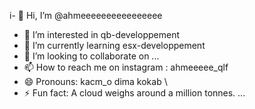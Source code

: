 i- 👋 Hi, I’m @ahmeeeeeeeeeeeeeeee
- 👀 I’m interested in qb-developpement
- 🌱 I’m currently learning esx-developpement
- 💞️ I’m looking to collaborate on ...
- 📫 How to reach me on instagram : ahmeeeee_qlf
- 😄 Pronouns: kacm_o dima kokab \ 
- ⚡ Fun fact: A cloud weighs around a million tonnes. ...

<!---
ahmeeeeeeeeeeeeeeee/ahmeeeeeeeeeeeeeeee is a ✨ special ✨ repository because its `README.md` (this file) appears on your GitHub profile.
You can click the Preview link to take a look at your changes.
--->
